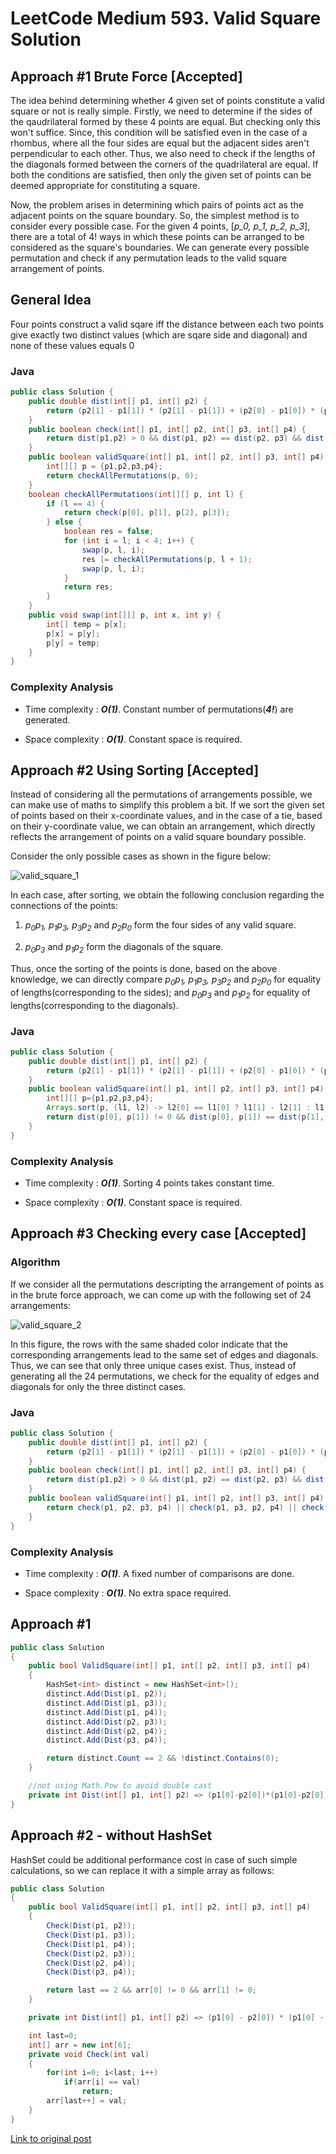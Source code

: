 # LeetCode Medium 593. Valid Square Solution
## Approach #1 Brute Force [Accepted]
The idea behind determining whether 4 given set of points constitute a valid square or not is really simple. Firstly, we need to determine if the sides of the qaudrilateral formed by these 4 points are equal. But checking only this won't suffice. Since, this condition will be satisfied even in the case of a rhombus, where all the four sides are equal but the adjacent sides aren't perpendicular to each other. Thus, we also need to check if the lengths of the diagonals formed between the corners of the quadrilateral are equal. If both the conditions are satisfied, then only the given set of points can be deemed appropriate for constituting a square.

Now, the problem arises in determining which pairs of points act as the adjacent points on the square boundary. So, the simplest method is to consider every possible case. For the given 4 points, [*p_0, p_1, p_2, p_3*], there are a total of 4! ways in which these points can be arranged to be considered as the square's boundaries. We can generate every possible permutation and check if any permutation leads to the valid square arrangement of points.

## General Idea
Four points construct a valid sqare iff the distance between each two points give exactly two distinct values (which are sqare side and diagonal) and none of these values equals 0

### Java
```java
public class Solution {
    public double dist(int[] p1, int[] p2) {
        return (p2[1] - p1[1]) * (p2[1] - p1[1]) + (p2[0] - p1[0]) * (p2[0] - p1[0]);
    }
    public boolean check(int[] p1, int[] p2, int[] p3, int[] p4) {
        return dist(p1,p2) > 0 && dist(p1, p2) == dist(p2, p3) && dist(p2, p3) == dist(p3, p4) && dist(p3, p4) == dist(p4, p1) && dist(p1, p3) == dist(p2, p4);
    }
    public boolean validSquare(int[] p1, int[] p2, int[] p3, int[] p4) {
        int[][] p = {p1,p2,p3,p4};
        return checkAllPermutations(p, 0);
    }
    boolean checkAllPermutations(int[][] p, int l) {
        if (l == 4) {
            return check(p[0], p[1], p[2], p[3]);
        } else {
            boolean res = false;
            for (int i = l; i < 4; i++) {
                swap(p, l, i);
                res |= checkAllPermutations(p, l + 1);
                swap(p, l, i);
            }
            return res;
        }
    }
    public void swap(int[][] p, int x, int y) {
        int[] temp = p[x];
        p[x] = p[y];
        p[y] = temp;
    }
}
```

### Complexity Analysis

* Time complexity : ***O(1)***. Constant number of permutations(***4!***) are generated.

* Space complexity : ***O(1)***. Constant space is required.

## Approach #2 Using Sorting [Accepted]
Instead of considering all the permutations of arrangements possible, we can make use of maths to simplify this problem a bit. If we sort the given set of points based on their x-coordinate values, and in the case of a tie, based on their y-coordinate value, we can obtain an arrangement, which directly reflects the arrangement of points on a valid square boundary possible.

Consider the only possible cases as shown in the figure below:

![valid_square_1](images/593_Valid_Square_1.png)

In each case, after sorting, we obtain the following conclusion regarding the connections of the points:

1. *p<sub>0</sub>p<sub>1</sub>, p<sub>1</sub>p<sub>3</sub>, p<sub>3</sub>p<sub>2</sub>* and *p<sub>2</sub>p<sub>0</sub>* form the four sides of any valid square.

2. *p<sub>0</sub>p<sub>3</sub>* and *p<sub>1</sub>p<sub>2</sub>* form the diagonals of the square.

Thus, once the sorting of the points is done, based on the above knowledge, we can directly compare *p<sub>0</sub>p<sub>1</sub>, p<sub>1</sub>p<sub>3</sub>, p<sub>3</sub>p<sub>2</sub>* and *p<sub>2</sub>p<sub>0</sub>* for equality of lengths(corresponding to the sides); and *p<sub>0</sub>p<sub>3</sub>* and *p<sub>1</sub>p<sub>2</sub>* for equality of lengths(corresponding to the diagonals).

###  Java
```java
public class Solution {
    public double dist(int[] p1, int[] p2) {
        return (p2[1] - p1[1]) * (p2[1] - p1[1]) + (p2[0] - p1[0]) * (p2[0] - p1[0]);
    }
    public boolean validSquare(int[] p1, int[] p2, int[] p3, int[] p4) {
        int[][] p={p1,p2,p3,p4};
        Arrays.sort(p, (l1, l2) -> l2[0] == l1[0] ? l1[1] - l2[1] : l1[0] - l2[0]);
        return dist(p[0], p[1]) != 0 && dist(p[0], p[1]) == dist(p[1], p[3]) && dist(p[1], p[3]) == dist(p[3], p[2]) && dist(p[3], p[2]) == dist(p[2], p[0])   && dist(p[0],p[3])==dist(p[1],p[2]);
    }
}
```

### Complexity Analysis

* Time complexity : ***O(1)***. Sorting 4 points takes constant time.

* Space complexity : ***O(1)***. Constant space is required.

## Approach #3 Checking every case [Accepted]
### Algorithm

If we consider all the permutations descripting the arrangement of points as in the brute force approach, we can come up with the following set of 24 arrangements:

![valid_square_2](images/593_Valid_Square_2.png)

In this figure, the rows with the same shaded color indicate that the corresponding arrangements lead to the same set of edges and diagonals. Thus, we can see that only three unique cases exist. Thus, instead of generating all the 24 permutations, we check for the equality of edges and diagonals for only the three distinct cases.

### Java
```java
public class Solution {
    public double dist(int[] p1, int[] p2) {
        return (p2[1] - p1[1]) * (p2[1] - p1[1]) + (p2[0] - p1[0]) * (p2[0] - p1[0]);
    }
    public boolean check(int[] p1, int[] p2, int[] p3, int[] p4) {
        return dist(p1,p2) > 0 && dist(p1, p2) == dist(p2, p3) && dist(p2, p3) == dist(p3, p4) && dist(p3, p4) == dist(p4, p1) && dist(p1, p3) == dist(p2, p4);
    }
    public boolean validSquare(int[] p1, int[] p2, int[] p3, int[] p4) {
        return check(p1, p2, p3, p4) || check(p1, p3, p2, p4) || check(p1, p2, p4, p3);
    }
}
```

### Complexity Analysis

* Time complexity : ***O(1)***. A fixed number of comparisons are done.

* Space complexity : ***O(1)***. No extra space required.

## Approach #1

```c#
public class Solution
{
	public bool ValidSquare(int[] p1, int[] p2, int[] p3, int[] p4)
	{
		HashSet<int> distinct = new HashSet<int>();
		distinct.Add(Dist(p1, p2));
		distinct.Add(Dist(p1, p3));
		distinct.Add(Dist(p1, p4));
		distinct.Add(Dist(p2, p3));
		distinct.Add(Dist(p2, p4));
		distinct.Add(Dist(p3, p4));

		return distinct.Count == 2 && !distinct.Contains(0);
	}

	//not using Math.Pow to avoid double cast
	private int Dist(int[] p1, int[] p2) => (p1[0]-p2[0])*(p1[0]-p2[0]) + (p1[1]-p2[1])*(p1[1]-p2[1]);
}
```

## Approach #2 - without HashSet
HashSet<int> could be additional performance cost in case of such simple calculations, so we can replace it with a simple array as follows:

```c#
public class Solution
{
    public bool ValidSquare(int[] p1, int[] p2, int[] p3, int[] p4)
    {
        Check(Dist(p1, p2));
        Check(Dist(p1, p3));
        Check(Dist(p1, p4));
        Check(Dist(p2, p3));
        Check(Dist(p2, p4));
        Check(Dist(p3, p4));

        return last == 2 && arr[0] != 0 && arr[1] != 0;
    }

    private int Dist(int[] p1, int[] p2) => (p1[0] - p2[0]) * (p1[0] - p2[0]) + (p1[1] - p2[1]) * (p1[1] - p2[1]);

    int last=0;
    int[] arr = new int[6];
    private void Check(int val)
    {
        for(int i=0; i<last; i++)
            if(arr[i] == val)
                return;
        arr[last++] = val;
    }
}
```

[Link to original post](https://leetcode.com/problems/valid-square/discuss/931750/C-simple-to-understand-that-beats-95)